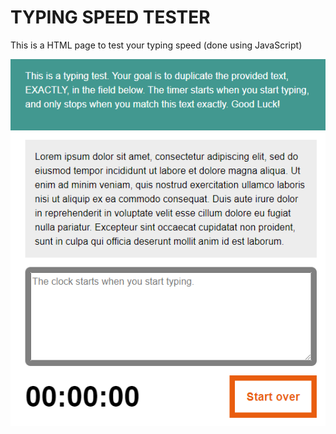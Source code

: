 # TYPING SPEED TESTER

This is a HTML page to test your typing speed (done using JavaScript)

![The Page Image](image.png)
